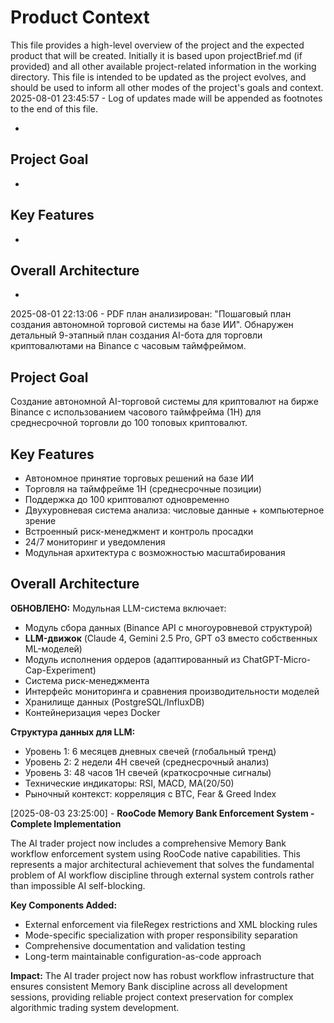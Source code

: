 # Product Context

This file provides a high-level overview of the project and the expected product that will be created. Initially it is based upon projectBrief.md (if provided) and all other available project-related information in the working directory. This file is intended to be updated as the project evolves, and should be used to inform all other modes of the project's goals and context.
2025-08-01 23:45:57 - Log of updates made will be appended as footnotes to the end of this file.

*

## Project Goal

*   

## Key Features

*   

## Overall Architecture

*   

2025-08-01 22:13:06 - PDF план анализирован: "Пошаговый план создания автономной торговой системы на базе ИИ". Обнаружен детальный 9-этапный план создания AI-бота для торговли криптовалютами на Binance с часовым таймфреймом.

## Project Goal

Создание автономной AI-торговой системы для криптовалют на бирже Binance с использованием часового таймфрейма (1H) для среднесрочной торговли до 100 топовых криптовалют.

## Key Features

- Автономное принятие торговых решений на базе ИИ
- Торговля на таймфрейме 1H (среднесрочные позиции)
- Поддержка до 100 криптовалют одновременно
- Двухуровневая система анализа: числовые данные + компьютерное зрение
- Встроенный риск-менеджмент и контроль просадки
- 24/7 мониторинг и уведомления
- Модульная архитектура с возможностью масштабирования

## Overall Architecture

**ОБНОВЛЕНО:** Модульная LLM-система включает:
- Модуль сбора данных (Binance API с многоуровневой структурой)
- **LLM-движок** (Claude 4, Gemini 2.5 Pro, GPT o3 вместо собственных ML-моделей)
- Модуль исполнения ордеров (адаптированный из ChatGPT-Micro-Cap-Experiment)
- Система риск-менеджмента
- Интерфейс мониторинга и сравнения производительности моделей
- Хранилище данных (PostgreSQL/InfluxDB)
- Контейнеризация через Docker

**Структура данных для LLM:**
- Уровень 1: 6 месяцев дневных свечей (глобальный тренд)
- Уровень 2: 2 недели 4H свечей (среднесрочный анализ)
- Уровень 3: 48 часов 1H свечей (краткосрочные сигналы)
- Технические индикаторы: RSI, MACD, MA(20/50)
- Рыночный контекст: корреляция с BTC, Fear & Greed Index

[2025-08-03 23:25:00] - **RooCode Memory Bank Enforcement System - Complete Implementation**

The AI trader project now includes a comprehensive Memory Bank workflow enforcement system using RooCode native capabilities. This represents a major architectural achievement that solves the fundamental problem of AI workflow discipline through external system controls rather than impossible AI self-blocking.

**Key Components Added:**
- External enforcement via fileRegex restrictions and XML blocking rules
- Mode-specific specialization with proper responsibility separation  
- Comprehensive documentation and validation testing
- Long-term maintainable configuration-as-code approach

**Impact:** The AI trader project now has robust workflow infrastructure that ensures consistent Memory Bank discipline across all development sessions, providing reliable project context preservation for complex algorithmic trading system development.